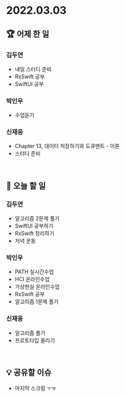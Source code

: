 # 2022.03.03

## 🏆 어제 한 일

### 김두연

- 내일 스터디 준비
- RxSwift 공부
- SwiftUI 공부

### 박인우

- 수업듣기

### 신재웅

- Chapter 13, 데이터 저장하기와 도큐멘트 - 이론
- 스터디 준비

<br/>

## 🎯 오늘 할 일

### 김두연

- 알고리즘 2문제 풀기
- SwiftUI 공부하기
- RxSwift 정리하기
- 저녁 운동

### 박인우

- PATH 실시간수업
- HCI 온라인수업
- 가상현실 온라인수업
- RxSwift 공부
- 알고리즘 1문제 풀기

### 신재웅

- 알고리즘 풀기
- 프로토타입 올리기

<br/>

## 💡 공유할 이슈

- 마지막 스크럼 ㅜㅠ
